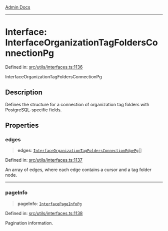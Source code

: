 [Admin Docs](/)

***

# Interface: InterfaceOrganizationTagFoldersConnectionPg

Defined in: [src/utils/interfaces.ts:1136](https://github.com/PalisadoesFoundation/talawa-admin/blob/main/src/utils/interfaces.ts#L1136)

InterfaceOrganizationTagFoldersConnectionPg

## Description

Defines the structure for a connection of organization tag folders with PostgreSQL-specific fields.

## Properties

### edges

> **edges**: [`InterfaceOrganizationTagFoldersConnectionEdgePg`](InterfaceOrganizationTagFoldersConnectionEdgePg.md)[]

Defined in: [src/utils/interfaces.ts:1137](https://github.com/PalisadoesFoundation/talawa-admin/blob/main/src/utils/interfaces.ts#L1137)

An array of edges, where each edge contains a cursor and a tag folder node.

***

### pageInfo

> **pageInfo**: [`InterfacePageInfoPg`](InterfacePageInfoPg.md)

Defined in: [src/utils/interfaces.ts:1138](https://github.com/PalisadoesFoundation/talawa-admin/blob/main/src/utils/interfaces.ts#L1138)

Pagination information.
